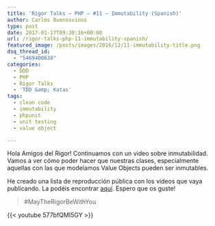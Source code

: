 ```yaml
---
title: 'Rigor Talks – PHP – #11 – Immutability (Spanish)'
author: Carlos Buenosvinos
type: post
date: 2017-01-17T09:30:16+00:00
url: /rigor-talks-php-11-immutability-spanish/
featured_image: /posts/images/2016/12/11-immutability-title.png
dsq_thread_id:
  - "5469400638"
categories:
  - DDD
  - PHP
  - Rigor Talks
  - 'TDD &amp; Katas'
tags:
  - clean code
  - immutability
  - phpunit
  - unit testing
  - value object

---
```

Hola Amigos del Rigor! Continuamos con un video sobre inmutabilidad. Vamos a ver cómo poder hacer que nuestras clases, especialmente aquellas con las que modelamos Value Objects pueden ser inmutables.

He creado una lista de reproducción pública con los videos que vaya publicando. La podéis encontrar <a href="https://www.youtube.com/playlist?list=PLfgj7DYkKH3Cd8bdu5SIHGYXh_bPV2idP" target="_blank">aquí</a>. Espero que os guste!

> #MayTheRigorBeWithYou

<!--more-->

{{< youtube 577bfQMI5GY >}}